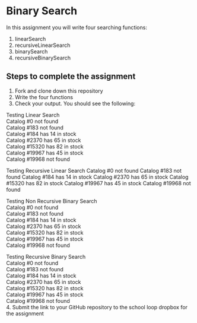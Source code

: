 Binary Search
==================

In this assignment you will write four searching functions:  
1. linearSearch  
2. recursiveLinearSearch
2. binarySearch   
4. recursiveBinarySearch  

Steps to complete the assignment
--------------------
1. Fork and clone down this repository
2. Write the four functions
3. Check your output. You should see the following:   
   
Testing Linear Search   
Catalog #0 not found   
Catalog #183 not found   
Catalog #184 has 14 in stock   
Catalog #2370 has 65 in stock   
Catalog #15320 has 82 in stock   
Catalog #19967 has 45 in stock   
Catalog #19968 not found   

Testing Recursive Linear Search
Catalog #0 not found
Catalog #183 not found
Catalog #184 has 14 in stock
Catalog #2370 has 65 in stock
Catalog #15320 has 82 in stock
Catalog #19967 has 45 in stock
Catalog #19968 not found

Testing Non Recursive Binary Search   
Catalog #0 not found   
Catalog #183 not found   
Catalog #184 has 14 in stock   
Catalog #2370 has 65 in stock   
Catalog #15320 has 82 in stock   
Catalog #19967 has 45 in stock   
Catalog #19968 not found   
   
Testing Recursive Binary Search   
Catalog #0 not found   
Catalog #183 not found   
Catalog #184 has 14 in stock   
Catalog #2370 has 65 in stock   
Catalog #15320 has 82 in stock   
Catalog #19967 has 45 in stock   
Catalog #19968 not found   
4. Submit the link to your GitHub repository to the school loop dropbox for the assignment

